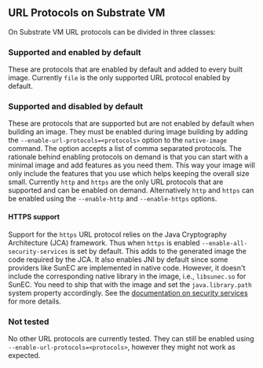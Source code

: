 URL Protocols on Substrate VM
-----------------------------

On Substrate VM URL protocols can be divided in three classes:

### Supported and enabled by default
These are protocols that are enabled by default and added to every built image.
Currently `file` is the only supported URL protocol enabled by default.

### Supported and disabled by default
These are protocols that are supported but are not enabled by default when building an image.
They must be enabled during image building by adding the `--enable-url-protocols=<protocols>` option to the `native-image` command.
The option accepts a list of comma separated protocols.
The rationale behind enabling protocols on demand is that you can start with a minimal image and add features as you need them.
This way your image will only include the features that you use which helps keeping the overall size small.
Currently `http` and `https` are the only URL protocols that are supported and can be enabled on demand.
Alternatively `http` and `https` can be enabled using the `--enable-http` and `--enable-https` options.

#### HTTPS support
Support for the `https` URL protocol relies on the Java Cryptography Architecture (JCA) framework. Thus when `https` is enabled `--enable-all-security-services` is set by default. This adds to the generated image the code required by the JCA. It also enables JNI by default since some providers like SunEC are implemented in native code. However, it doesn't include the corresponding native library in the image, i.e., `libsunec.so` for SunEC. You need to ship that with the image and set the `java.library.path` system property accordingly. See the [documentation on security services](JCA-SECURITY-SERVICES.md) for more details.

### Not tested
No other URL protocols are currently tested.
They can still be enabled using `--enable-url-protocols=<protocols>`, however they might not work as expected.